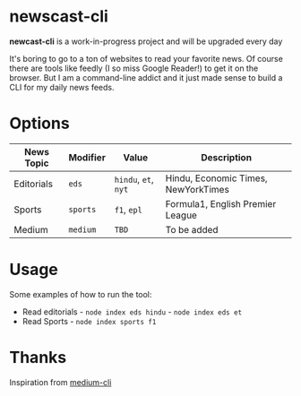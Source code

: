 # newscast-cli

**newcast-cli** is a work-in-progress project and will be upgraded every day

It's boring to go to a ton of websites to read your favorite news. Of course there are tools like feedly (I so miss Google Reader!) to get it on the browser.
But I am a command-line addict and it just made sense to build a CLI for my daily news feeds.

# Options

| News Topic | Modifier | Value                | Description                         |
| ---------- | -------- | -------------------- | ----------------------------------- |
| Editorials | `eds`    | `hindu`, `et`, `nyt` | Hindu, Economic Times, NewYorkTimes |
| Sports     | `sports` | `f1`, `epl`          | Formula1, English Premier League    |
| Medium     | `medium` | `TBD`                | To be added                         |

# Usage

Some examples of how to run the tool:

- Read editorials - `node index eds hindu` - `node index eds et`
- Read Sports - `node index sports f1`

# Thanks

Inspiration from [medium-cli](https://github.com/djadmin/medium-cli)
